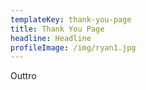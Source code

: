 ```yaml
---
templateKey: thank-you-page
title: Thank You Page
headline: Headline
profileImage: /img/ryan1.jpg
---
```

Outtro
